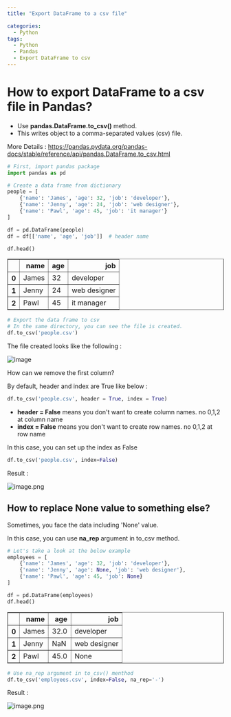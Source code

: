 ```yaml
---
title: "Export DataFrame to a csv file"

categories:
  - Python
tags:
  - Python
  - Pandas
  - Export DataFrame to csv
---
```


# How to export DataFrame to a csv file in Pandas?

- Use __pandas.DataFrame.to_csv()__ method.
- This writes object to a comma-separated values (csv) file.

More Details : https://pandas.pydata.org/pandas-docs/stable/reference/api/pandas.DataFrame.to_csv.html


```python
# First, import pandas package
import pandas as pd
```


```python
# Create a data frame from dictionary
people = [
    {'name': 'James', 'age': 32, 'job': 'developer'},
    {'name': 'Jenny', 'age': 24, 'job': 'web designer'},
    {'name': 'Pawl', 'age': 45, 'job': 'it manager'}
]

df = pd.DataFrame(people)
df = df[['name', 'age', 'job']]  # header name

df.head()
```




<div>
<style scoped>
    .dataframe tbody tr th:only-of-type {
        vertical-align: middle;
    }

    .dataframe tbody tr th {
        vertical-align: top;
    }

    .dataframe thead th {
        text-align: right;
    }
</style>
<table border="1" class="dataframe">
  <thead>
    <tr style="text-align: right;">
      <th></th>
      <th>name</th>
      <th>age</th>
      <th>job</th>
    </tr>
  </thead>
  <tbody>
    <tr>
      <th>0</th>
      <td>James</td>
      <td>32</td>
      <td>developer</td>
    </tr>
    <tr>
      <th>1</th>
      <td>Jenny</td>
      <td>24</td>
      <td>web designer</td>
    </tr>
    <tr>
      <th>2</th>
      <td>Pawl</td>
      <td>45</td>
      <td>it manager</td>
    </tr>
  </tbody>
</table>
</div>




```python
# Export the data frame to csv
# In the same directory, you can see the file is created.
df.to_csv('people.csv')
```

The file created looks like the following :

![image](https://user-images.githubusercontent.com/79891496/110217977-2582a080-7e85-11eb-8f49-087db69de091.png)


How can we remove the first column?

By default, header and index are True like below :
```python
df.to_csv('people.csv', header = True, index = True)
```

- **header = False** means you don't want to create column names. no 0,1,2 at column name
- **index = False** means you don't want to create row names. no 0,1,2 at row name

In this case, you can set up the index as False


```python
df.to_csv('people.csv', index=False)
```

Result : 

![image.png](attachment:image.png)

## How to replace None value to something else?

Sometimes, you face the data including 'None' value.

In this case, you can use __na_rep__ argument in to_csv method.


```python
# Let's take a look at the below example
employees = [
    {'name': 'James', 'age': 32, 'job': 'developer'},
    {'name': 'Jenny', 'age': None, 'job': 'web designer'},
    {'name': 'Pawl', 'age': 45, 'job': None}
]

df = pd.DataFrame(employees)
df.head()
```




<div>
<style scoped>
    .dataframe tbody tr th:only-of-type {
        vertical-align: middle;
    }

    .dataframe tbody tr th {
        vertical-align: top;
    }

    .dataframe thead th {
        text-align: right;
    }
</style>
<table border="1" class="dataframe">
  <thead>
    <tr style="text-align: right;">
      <th></th>
      <th>name</th>
      <th>age</th>
      <th>job</th>
    </tr>
  </thead>
  <tbody>
    <tr>
      <th>0</th>
      <td>James</td>
      <td>32.0</td>
      <td>developer</td>
    </tr>
    <tr>
      <th>1</th>
      <td>Jenny</td>
      <td>NaN</td>
      <td>web designer</td>
    </tr>
    <tr>
      <th>2</th>
      <td>Pawl</td>
      <td>45.0</td>
      <td>None</td>
    </tr>
  </tbody>
</table>
</div>




```python
# Use na_rep argument in to_csv() menthod
df.to_csv('employees.csv', index=False, na_rep='-')
```

Result : 

![image.png](attachment:image.png)


```python

```
